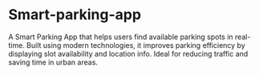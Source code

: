 # Smart-parking-app
A Smart Parking App that helps users find available parking spots in real-time. Built using modern technologies, it improves parking efficiency by displaying slot availability and location info. Ideal for reducing traffic and saving time in urban areas.
